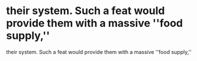 # their system. Such a feat would provide them with a massive ''food supply,''

their system. Such a feat would provide them with a massive ''food supply,''
